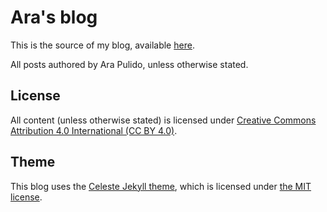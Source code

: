 # Ara's blog
This is the source of my blog, available [here](https://arapulido.github.io).

All posts authored by Ara Pulido, unless otherwise stated.

## License
All content (unless otherwise stated) is licensed under [Creative Commons Attribution 4.0 International (CC BY 4.0)](https://creativecommons.org/licenses/by/4.0/legalcode).

## Theme
This blog uses the [Celeste Jekyll theme](https://github.com/nicoelayda/celeste), which is licensed under [the MIT license](https://github.com/nicoelayda/celeste/blob/master/LICENSE).
